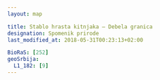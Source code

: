 ```yaml
---
layout: map

title: Stablo hrasta kitnjaka – Debela granica
designation: Spomenik prirode
last_modified_at: 2018-05-31T00:23:13+02:00

BioRaS: [252]
geoSrbija:
  L1_182: [9]
---
```

